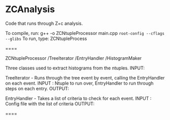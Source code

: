 # ZCAnalysis

Code that runs through Z+c analysis.

To compile, run: g++ -o ZCNtupleProcessor main.cpp `root-config --cflags --glibs`
To run, type: ZCNtupleProcess <inputconfig>


====

ZCNtupleProcessor
  /TreeIterator
  /EntryHandler
  /HistogramMaker

Three classes used to extract histograms from the ntuples.
INPUT: 

TreeIterator - Runs through the tree event by event, calling the EntryHandler on each event.
INPUT : Ntuple to run over, EntryHandler to run through steps on each entry.
OUTPUT: 

EntryHandler - Takes a list of criteria to check for each event.
INPUT : Config file with the list of criteria
OUTPUT: 


====
